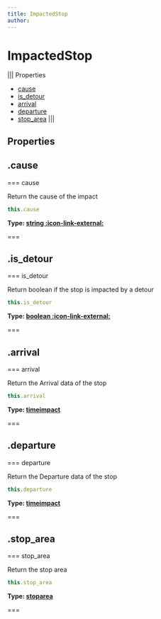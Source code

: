 ```yaml
---
title: ImpactedStop
author:
---
```


# ImpactedStop

||| Properties
- [cause](#cause)
- [is_detour](#is_detour)
- [arrival](#arrival)
- [departure](#departure)
- [stop_area](#stop_area)
|||
## Properties
## .cause

=== cause

Return the cause of the impact


```javascript
this.cause
```
**Type: [string :icon-link-external:](https://developer.mozilla.org/en-US/docs/Web/JavaScript/Reference/Global_Objects/String)**

===

## .is_detour

=== is_detour

Return boolean if the stop is impacted by a detour


```javascript
this.is_detour
```
**Type: [boolean :icon-link-external:](https://developer.mozilla.org/en-US/docs/Web/JavaScript/Reference/Global_Objects/Boolean)**

===

## .arrival

=== arrival

Return the Arrival data of the stop


```javascript
this.arrival
```
**Type: [timeimpact](../structures/timeimpact)**

===

## .departure

=== departure

Return the Departure data of the stop


```javascript
this.departure
```
**Type: [timeimpact](../structures/timeimpact)**

===

## .stop_area

=== stop_area

Return the stop area


```javascript
this.stop_area
```
**Type: [stoparea](../structures/stoparea)**

===

